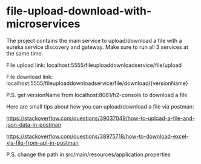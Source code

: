 # file-upload-download-with-microservices
The project contains the main service to upload/download a file with a eureka service discovery and gateway. Make sure to run all 3 services at the same time.

File upload link: localhost:5555/fileuploaddownloadservice/file/upload

File download link: localhost:5555/fileuploaddownloadservice/file/download/{versionName} 

P.S. get versionName from localhost:8081/h2-console to download a file

Here are small tips about how you can upload/download a file via postman:
  
  https://stackoverflow.com/questions/39037049/how-to-upload-a-file-and-json-data-in-postman
  
  https://stackoverflow.com/questions/38975718/how-to-download-excel-xls-file-from-api-in-postman
  
  P.S. change the path in src/main/resources/application.properties
